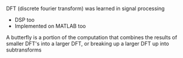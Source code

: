DFT (discrete fourier transform) was learned in signal processing
- DSP too
- Implemented on MATLAB too


A butterfly is a portion of the computation that combines the results of smaller DFT's into a larger DFT, or breaking up a larger DFT up into subtransforms



